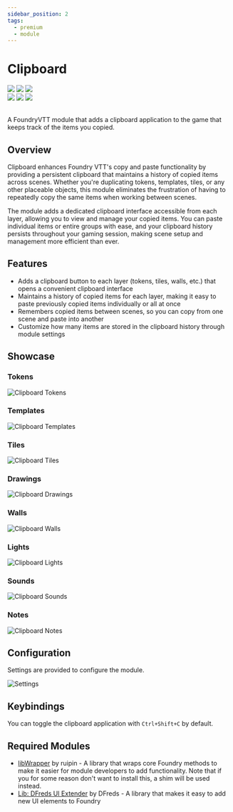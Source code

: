 ```yaml
---
sidebar_position: 2
tags:
  - premium
  - module
---
```


# Clipboard

<img src="https://img.shields.io/badge/Premium-aa0000?style=for-the-badge"/>
<img src="https://img.shields.io/badge/Any%20System-00aaaa?style=for-the-badge"/>
<a target="_blank" href="https://foundryvtt.com/packages/dfreds-clipboard"><img src="https://img.shields.io/badge/Download-2e2e2e?style=for-the-badge"/></a>
<br />
<img src="https://img.shields.io/badge/Version-v1.0.2-007ec6?style=for-the-badge&labelColor=555555" />
<img src="https://img.shields.io/badge/FVTT-12-fe6a1f?style=for-the-badge&labelColor=555555" />
<a target="_blank" href="https://forge-vtt.com/bazaar#package=dfreds-clipboard"><img src="https://img.shields.io/badge/dynamic/json?label=Installs&query=package.installs&suffix=%25&url=https://forge-vtt.com/api/bazaar/package/dfreds-clipboard&colorB=68a74f&style=for-the-badge"/></a>
<br/>
<br/>

A FoundryVTT module that adds a clipboard application to the game that keeps track of the items you copied.

## Overview

Clipboard enhances Foundry VTT's copy and paste functionality by providing a
persistent clipboard that maintains a history of copied items across scenes.
Whether you're duplicating tokens, templates, tiles, or any other placeable
objects, this module eliminates the frustration of having to repeatedly copy
the same items when working between scenes.

The module adds a dedicated clipboard interface accessible from each layer,
allowing you to view and manage your copied items. You can paste individual
items or entire groups with ease, and your clipboard history persists
throughout your gaming session, making scene setup and management more
efficient than ever.

## Features

- Adds a clipboard button to each layer (tokens, tiles, walls, etc.) that opens a convenient clipboard interface
- Maintains a history of copied items for each layer, making it easy to paste previously copied items individually or all at once
- Remembers copied items between scenes, so you can copy from one scene and paste into another
- Customize how many items are stored in the clipboard history through module settings

## Showcase

### Tokens

![Clipboard Tokens](./img/clipboard-tokens.png)

### Templates

![Clipboard Templates](./img/clipboard-templates.png)

### Tiles

![Clipboard Tiles](./img/clipboard-tiles.png)

### Drawings

![Clipboard Drawings](./img/clipboard-drawings.png)

### Walls

![Clipboard Walls](./img/clipboard-walls.png)

### Lights

![Clipboard Lights](./img/clipboard-lights.png)

### Sounds

![Clipboard Sounds](./img/clipboard-sounds.png)

### Notes

![Clipboard Notes](./img/clipboard-notes.png)

## Configuration

Settings are provided to configure the module.

![Settings](./img/settings.png)

## Keybindings

You can toggle the clipboard application with `Ctrl+Shift+C` by default.

## Required Modules

- [libWrapper](https://foundryvtt.com/packages/lib-wrapper) by ruipin - A
  library that wraps core Foundry methods to make it easier for module
  developers to add functionality. Note that if you for some reason don't want
  to install this, a shim will be used instead.
- [Lib: DFreds UI Extender](https://foundryvtt.com/packages/lib-dfreds-ui-extender) by DFreds - A library that makes it easy to add new UI elements to Foundry
